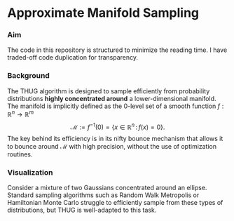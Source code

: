 # Approximate Manifold Sampling
### Aim
The code in this repository is structured to minimize the reading time. I have traded-off code duplication for transparency. 

### Background
The THUG algorithm is designed to sample efficiently from probability distributions **highly concentrated around** a lower-dimensional manifold. The manifold is implicitly defined as the $0$-level set of a smooth function $f:\mathbb{R}^n\to\mathbb{R}^m$
$$
\begin{equation}
\mathcal{M} := f^{-1}(0) = \{x\in\mathbb{R}^n\,:\, f(x) = 0\}.
\end{equation}
$$
The key behind its efficiency is in its nifty bounce mechanism that allows it to bounce around $\mathcal{M}$ with high precision, without the use of optimization routines.

### Visualization
Consider a mixture of two Gaussians concentrated around an ellipse. Standard sampling algorithms such as Random Walk Metropolis or Hamiltonian Monte Carlo struggle to efficiently sample from these types of distributions, but THUG is well-adapted to this task.




